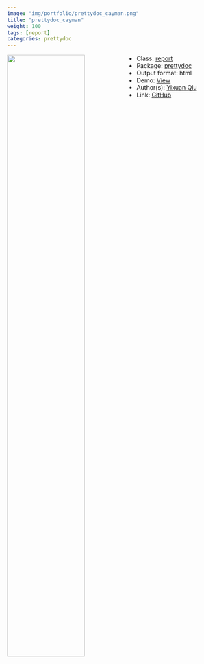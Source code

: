```yaml
---
image: "img/portfolio/prettydoc_cayman.png"
title: "prettydoc_cayman"
weight: 100
tags: [report]
categories: prettydoc
---
```




<!--more-->

<a href="../../img/portfolio/prettydoc_cayman.png"><img class = "jf-image-shadow" src="../../img/portfolio/prettydoc_cayman.png" style="display: block; margin: auto;" width="60%"  align="left"></a>

- Class: [report](../../tags/report)
- Package: [prettydoc](prettydoc)
- Output format: html
- Demo: [View](https://prettydoc.statr.me/cayman.html)
- Author(s): [Yixuan Qiu](https://statr.me/)
- Link: [GitHub](https://github.com/yixuan/prettydoc)


